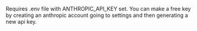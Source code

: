 Requires .env file with ANTHROPIC_API_KEY set. You can make a free key by creating an anthropic account going to settings and then generating a new api key. 
